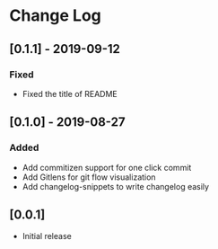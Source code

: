 # Change Log


## [0.1.1] - 2019-09-12

### Fixed

- Fixed the title of README

## [0.1.0] - 2019-08-27

### Added

- Add commitizen support for one click commit
- Add Gitlens for git flow visualization
- Add changelog-snippets to write changelog easily

## [0.0.1]

- Initial release
